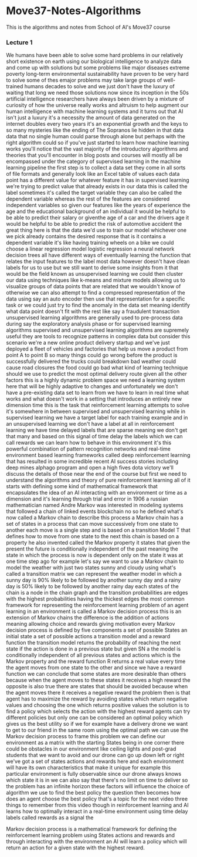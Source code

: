 # Move37-Notes-Algorithms
This is the algorithms and notes from School of AI's Move37 course

### Lecture 1

We humans have been able to solve some hard problems in our relatively short existence on earth using our biological intelligence to analyze data and come up with solutions but some problems like major diseases extreme poverty long-term environmental sustainability have proven to be very hard to solve some of thes emajor problems may take large groups of well-trained humans decades to solve and we just don't have the luxury of waiting that long we need those solutions now since its inception in the 50s artificial intelligence researchers have always been driven by a mixture of curiosity of how the universe really works and altruism to help augment our human intelligence with machine learning systems and it turns out that AI isn't just a luxury it's a necessity the amount of data generated on the internet doubles every two years it's an exponential growth and the keys to so many mysteries like the ending of The Sopranos lie hidden in that data data that no single human could parse through alone but perhaps with the right algorithm could so if you've just started to learn how machine learning works you'll notice that the vast majority of the introductory algorithms and theories that you'll encounter in blog posts and courses will mostly all be encompassed under the category of supervised learning in the machine learning pipeline the first step is to collect a data set they come in all sorts of file formats and generally look like an Excel table of values each data point has a different value for whatever feature it has in supervised learning we're trying to predict value that already exists in our data this is called the label sometimes it's called the target variable they can also be called the dependent variable whereas the rest of the features are considered
independent variables so given our features like the years of experience the age and the educational background of an individual it would be helpful to be able to predict their salary or giventhe age of a car and the drivers age it would be helpful to be able to predict the risk of automotive accident the great thing here is that the data we'd use to train our model whichever one we pick already contains the desired
response that is it contains a dependent variable it's like having training wheels on a bike we could choose a
linear regression model logistic regression a neural network decision trees all have different ways of
eventually learning the function that relates the input features to the label most data however doesn't have clean labels for us to use but we still want to derive some insights from it that would be the field known as unsupervised learning we could then cluster our data using techniques like k-means and mixture models allowing us to visualize groups of data points that are related that we wouldn't know of otherwise we
can also attempt to find a compressed representation of the data using say an auto encoder then use that
representation for a specific task or we could just try to find the anomaly in the data set meaning identify what data point doesn't fit with the rest like say a fraudulent transaction unsupervised learning algorithms are generally used to pre-process data during say the exploratory analysis phase or for supervised learning algorithms supervised and unsupervised learning algorithms are supremely useful they are tools to recognize patterns in complex data but consider this scenario we're a new online product delivery startup and we've just deployed a fleet of vehicles and factories that help us move a product from point A to point B so many things could go wrong before the product is successfully delivered the trucks could breakdown bad weather could cause road closures the food could go bad what kind of learning technique should we use to predict the most optimal delivery route given all the other factors this is a highly dynamic problem space we need a learning system here that will be highly adaptive to changes and unfortunately we don't have a pre-existing data set to learn from we have to learn in real time what works and what doesn't work in a setting that introduces an entirely new dimension time this is the task that reinforcement learning attempts to solve it's somewhere in between supervised and unsupervised learning while in supervised learning we have a target label for each training example and in an unsupervised learning we don't have a label at all in reinforcement learning we have time delayed labels that are sparse meaning we don't get that many and based on this signal of time delay the labels which we can call rewards we can learn how to behave in this environment it's this powerful combination of pattern recognition networks and real-time environment based learning frameworks called deep reinforcement learning that has resulted in some incredible recent AI success stories including deep mines alphago program and open a high fives dota victory we'll discuss the details of those near the end of the course but first we need to understand the algorithms and theory of pure reinforcement learning all of it starts with defining some kind of mathematical framework that encapsulates the idea of an AI interacting with an environment or time as a dimension and it's learning through trial and error in 1906 a russian mathematician named Andre Markov was interested in modeling systems that followed a chain of linked events blockchain no so he defined what's now called a Markov chain to describe this process a Markov chain has a set of states in a process that can move successively from one state to another each move is a single step and is based on a transition Model T that defines how to move from one state to the next this chain is based on a property he also invented called the Markov property it states that given the present the future is conditionally independent of the past meaning the state in which the process is now is dependent only on the state it was at one time step ago for example let's say we want to use a Markov chain to model the weather with just two states sunny and cloudy using what's called a transition matrix we can represent the weather model in which a sunny day is 90% likely to be followed by another sunny day and a rainy day is 50% likely to be followed by another rainy day each states of the chain is a node in the chain graph and the transition probabilities are edges with the highest probabilities having the thickest edges the most common framework for representing the reinforcement learning problem of an agent learning in an environment is called a Markov decision process this is an extension of Markov chains the difference is the addition of actions meaning allowing choice and rewards giving motivation every Markov decision process is defined by five components a set of possible States an initial state a set of possible actions a transition model and a reward function the transition model returns the probability of reaching the next state if the action is done in a previous
state but given SN a the model is conditionally independent of all previous states and actions which is the Markov property and the reward function R returns a real value every time the agent moves from one state to the other and since we have a reward function we can conclude that some states are more desirable than others because when the agent moves to these states it receives a high reward the opposite is also true there are states that should be avoided because when the agent moves there it receives a negative reward the problem then is that agent has to maximize the reward by avoiding states which return negative values and choosing the one which returns positive values the solution is to find a policy which selects the action with the highest reward agents can try different policies but only one can be considered an optimal policy which gives us the best utility so if we for example have a delivery drone we want to get to our friend in the same room using the optimal path we can use the Markov decision process to frame this problem we can define our
environment as a matrix with the starting States being in one corner there could be obstacles in our
environment like ceiling lights and post-grad students that we want to avoid and our drone can go up down left or right we've got a set of states actions and rewards here and each environment will have its own characteristics that make it unique for example this particular environment is fully observable since our drone always knows which state it is in we can also say that there's no limit on time to deliver so the problem has an infinite horizon these factors will influence the choice of algorithm we use to find the best
policy the question then becomes how does an agent choose the best policy that's a topic for the next video three things to remember from this video though in reinforcement learning and AI learns how to optimally interact in a real-time environment using time delay labels called rewards as a signal the

Markov decision process is a mathematical framework for defining the reinforcement learning problem using States actions and rewards and through interacting with the environment an AI will learn a policy which will return an action for a given state with the highest reward.
 
